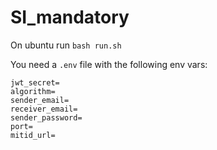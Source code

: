 # SI_mandatory

On ubuntu run `bash run.sh`

You need a `.env` file with the following env vars:

```
jwt_secret=
algorithm=
sender_email=
receiver_email=
sender_password=
port=
mitid_url=
```
